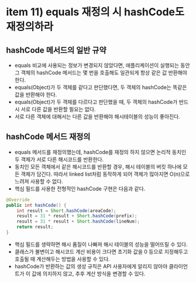 # item 11) equals 재정의 시 hashCode도 재정의하라

## hashCode 메서드의 일반 규약

* equals 비교에 사용되는 정보가 변경되지 않았다면, 애플리케이션이 실행되는 동안 그 객체의 hashCode 메서드는 몇 번을 호출해도 일관되게 항상 같은 값 반환해야 한다.
* equals(Object)가 두 객체를 같다고 판단했다면, 두 객체의 hashCode는 똑같은 값을 반환해야 한다.
* equals(Object)가 두 객체를 다르다고 판단했을 때, 두 객체의 hashCode가 반드시 서로 다른 값을 반환할 필요는 없다.
* 서로 다른 객체에 대해서는 다른 값을 반환해야 해시테이블의 성능이 좋아진다.

## hashCode 메서드 재정의

* equals 메서드를 재정의했는데, hashCode를 재정의 하지 않으면 논리적 동치인 두 객체가 서로 다른 해시코드를 반환한다.
* 동치인 모든 객체에서 같은 해시코드를 반환할 경우, 해시 테이블의 버킷 하나에 모든 객체가 담긴다. 따라서 linked list처럼 동작하게 되어 객체가 많아지면 O(n)으로 느려져 사용할 수 없다.
* 핵심 필드를 사용한 전형적인 hashCode 구현은 다음과 같다.

```java
@Override
public int hashCode() {
    int result = Short.hashCode(areaCode);
    result = 31 * result + Short.hashCode(prefix);
    result = 31 * result + Short.hashCode(lineNum);
    return result;
}
```

* 핵심 필드를 생략하면 해시 품질이 나빠져 해시 테이블의 성능을 떨어뜨릴 수 있다.
* 클래스가 불변이고 해시코드 계산 비용이 크다면 초기화 값을 0 등으로 지정해두고 호출될 때 계산해두는 방법을 사용할 수 있다.
* hashCode가 반환하는 값의 생성 규칙은 API 사용자에게 알리지 않아야 클라이언트가 이 값에 의지하지 않고, 추후 계산 방식을 변경할 수 있다.
